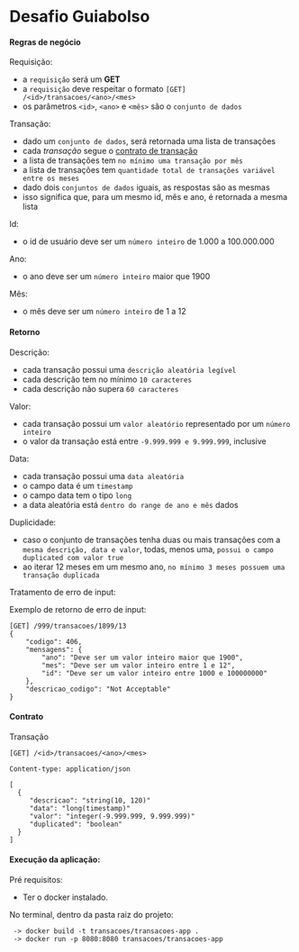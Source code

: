 # Desafio Guiabolso

#### Regras de negócio

Requisição:

- a `requisição` será um __GET__
- a `requisição` deve respeitar o formato `[GET] /<id>/transacoes/<ano>/<mes>`
- os parâmetros `<id>`, `<ano>` e `<mês>` são o `conjunto de dados`

Transação:

- dado um `conjunto de dados`, será retornada uma lista de transações
- cada _transação_ segue o [contrato de transação](#Contrato)
- a lista de transações tem `no mínimo uma transação por mês`
- a lista de transações tem `quantidade total de transações variável entre os meses`
- dado dois `conjuntos de dados` iguais, as respostas são as mesmas
- isso significa que, para um mesmo id, mês e ano, é retornada a mesma lista

Id:

- o id de usuário deve ser um `número inteiro` de 1.000 a 100.000.000

Ano:
- o ano deve ser um `número inteiro` maior que 1900

Mês:
- o mês deve ser um `número inteiro` de 1 a 12

#### Retorno

Descrição:

- cada transação possui uma `descrição aleatória legível`
- cada descrição tem no mínimo `10 caracteres`
- cada descrição não supera `60 caracteres`

Valor:

- cada transação possui um `valor aleatório` representado por um `número inteiro`
- o valor da transação está entre `-9.999.999 e 9.999.999`, inclusive

Data:

- cada transação possui uma `data aleatória` 
- o campo data é um `timestamp` 
- o campo data tem o tipo `long`
- a data aleatória está `dentro do range de ano e mês` dados

Duplicidade:

- caso o conjunto de transações tenha duas ou mais transações com a `mesma descrição, data e valor`, todas, menos uma, `possui o campo duplicated com valor true`
- ao iterar 12 meses em um mesmo ano, `no mínimo 3 meses possuem uma transação duplicada`

Tratamento de erro de input:

Exemplo de retorno de erro de input:
```
[GET] /999/transacoes/1899/13
{
    "codigo": 406,
    "mensagens": {
        "ano": "Deve ser um valor inteiro maior que 1900",
        "mes": "Deve ser um valor inteiro entre 1 e 12",
        "id": "Deve ser um valor inteiro entre 1000 e 100000000"
    },
    "descricao_codigo": "Not Acceptable"
}
```

#### Contrato

Transação

```
[GET] /<id>/transacoes/<ano>/<mes>

Content-type: application/json

[
  {
     "descricao": "string(10, 120)"
     "data": "long(timestamp)"
     "valor": "integer(-9.999.999, 9.999.999)"
     "duplicated": "boolean"
  }  
]
```

#### Execução da aplicação:
Pré requisitos:
- Ter o docker instalado.

No terminal, dentro da pasta raiz do projeto:
```
 -> docker build -t transacoes/transacoes-app .
 -> docker run -p 8080:8080 transacoes/transacoes-app
```

